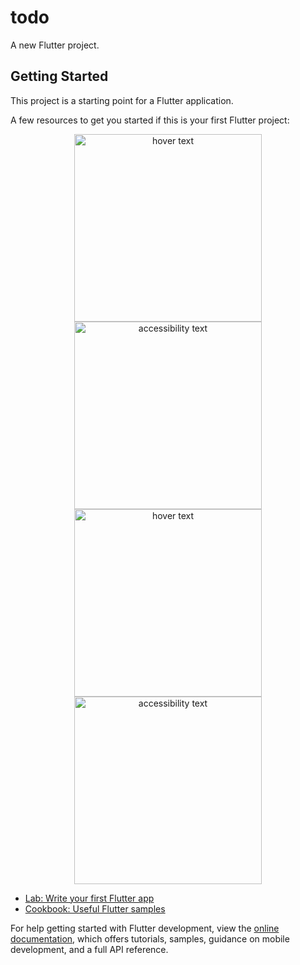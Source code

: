 # todo

A new Flutter project.

## Getting Started

This project is a starting point for a Flutter application.

A few resources to get you started if this is your first Flutter project:

<p align="center">
  <img src="https://github.com/shayansaeed123/todo/assets/115692639/fe0e8bba-f1a4-4d8b-8913-b7480959b7aa" width="300" title="hover text">
  <img src="https://github.com/shayansaeed123/todo/assets/115692639/aeec3b92-e5c9-4590-ada1-854e5340a3fc" width="300" alt="accessibility text">
  <img src="https://github.com/shayansaeed123/todo/assets/115692639/40179a55-a911-43e6-ae83-64c0e196ea4c" width="300" title="hover text">
  <img src="https://github.com/shayansaeed123/todo/assets/115692639/ec79833b-2df9-4bf9-916f-782448ef5048" width="300" alt="accessibility text">
</p>


- [Lab: Write your first Flutter app](https://docs.flutter.dev/get-started/codelab)
- [Cookbook: Useful Flutter samples](https://docs.flutter.dev/cookbook)

For help getting started with Flutter development, view the
[online documentation](https://docs.flutter.dev/), which offers tutorials,
samples, guidance on mobile development, and a full API reference.
